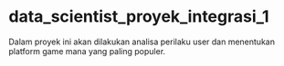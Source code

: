 # data_scientist_proyek_integrasi_1
Dalam proyek ini akan dilakukan analisa perilaku user dan menentukan platform game mana yang paling populer.
